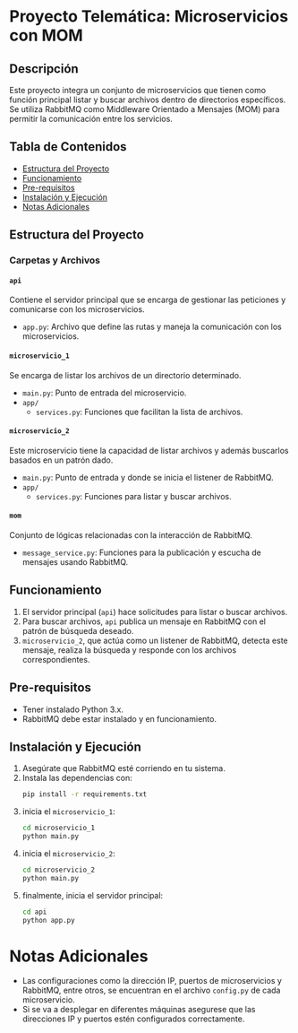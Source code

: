 # Proyecto Telemática: Microservicios con MOM

## Descripción

Este proyecto integra un conjunto de microservicios que tienen como función principal listar y buscar archivos dentro de directorios específicos. Se utiliza RabbitMQ como Middleware Orientado a Mensajes (MOM) para permitir la comunicación entre los servicios.

## Tabla de Contenidos

- [Estructura del Proyecto](#estructura-del-proyecto)
- [Funcionamiento](#funcionamiento)
- [Pre-requisitos](#pre-requisitos)
- [Instalación y Ejecución](#instalación-y-ejecución)
- [Notas Adicionales](#notas-adicionales)

## Estructura del Proyecto

### Carpetas y Archivos

#### `api`

Contiene el servidor principal que se encarga de gestionar las peticiones y comunicarse con los microservicios.

- `app.py`: Archivo que define las rutas y maneja la comunicación con los microservicios.

#### `microservicio_1`

Se encarga de listar los archivos de un directorio determinado.

- `main.py`: Punto de entrada del microservicio.
- `app/`
  - `services.py`: Funciones que facilitan la lista de archivos.

#### `microservicio_2`

Este microservicio tiene la capacidad de listar archivos y además buscarlos basados en un patrón dado.

- `main.py`: Punto de entrada y donde se inicia el listener de RabbitMQ.
- `app/`
  - `services.py`: Funciones para listar y buscar archivos.

#### `mom`

Conjunto de lógicas relacionadas con la interacción de RabbitMQ.

- `message_service.py`: Funciones para la publicación y escucha de mensajes usando RabbitMQ.

## Funcionamiento

1. El servidor principal (`api`) hace solicitudes para listar o buscar archivos.
2. Para buscar archivos, `api` publica un mensaje en RabbitMQ con el patrón de búsqueda deseado.
3. `microservicio_2`, que actúa como un listener de RabbitMQ, detecta este mensaje, realiza la búsqueda y responde con los archivos correspondientes.

## Pre-requisitos

- Tener instalado Python 3.x.
- RabbitMQ debe estar instalado y en funcionamiento.

## Instalación y Ejecución

1. Asegúrate que RabbitMQ esté corriendo en tu sistema.
2. Instala las dependencias con:
   ```bash
   pip install -r requirements.txt
   ```
3. inicia el `microservicio_1`:
   ```bash
   cd microservicio_1
   python main.py
   ```
4. inicia el `microservicio_2`:
   ```bash
   cd microservicio_2
   python main.py
   ```
5. finalmente, inicia el servidor principal:
   ```bash
   cd api
   python app.py
   ```

# Notas Adicionales

- Las configuraciones como la dirección IP, puertos de microservicios y RabbitMQ, entre otros, se encuentran en el archivo `config.py` de cada microservicio.
- Si se va a desplegar en diferentes máquinas asegurese que las direcciones IP y puertos estén configurados correctamente.
